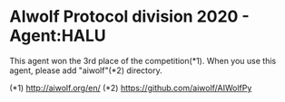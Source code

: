 # AIwolf Protocol division 2020 - Agent:HALU

This agent won the 3rd place of the competition(*1).
When you use this agent, please add "aiwolf"(*2) directory.

(*1) http://aiwolf.org/en/
(*2) https://github.com/aiwolf/AIWolfPy
